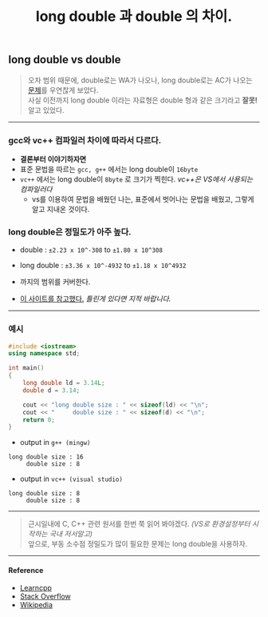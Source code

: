 ﻿---
title: long double 과 double 의 차이.
categories:
- Cpp

tags:
- Cpp
- gcc, vc++
- double
---

## long double vs double 
> 오차 범위 때문에, double로는 WA가 나오나, long double로는 AC가 나오는 [문제](https://www.acmicpc.net/problem/1575)를 우연찮게 보았다.  
> 사실 이전까지 long double 이라는 자료형은 double 형과 같은 크기라고 **잘못!** 알고 있었다.

---

### gcc와 vc++ 컴파일러 차이에 따라서 다르다.

* **결론부터 이야기하자면**
* 표준 문법을 따르는 `gcc, g++` 에서는 long double이 `16byte`
* `vc++` 에서는 long double이 `8byte` 로 크기가 찍힌다. *vc++은 VS에서 사용되는 컴파일러다*
	* vs를 이용하여 문법을 배웠던 나는, 표준에서 벗어나는 문법을 배웠고, 그렇게 알고 지내온 것이다.

### long double은 정밀도가 아주 높다.

* double  : `±2.23 x 10^-308` to `±1.80 x 10^308`
* long double  : `±3.36 x 10^-4932` to `±1.18 x 10^4932`
* 까지의 범위를 커버한다.

* [이 사이트를 참고했다.](https://www.learncpp.com/cpp-tutorial/floating-point-numbers/) *틀린게 있다면 지적 바랍니다.*

---


### 예시

```c++
#include <iostream>
using namespace std;

int main()
{
    long double ld = 3.14L;
    double d = 3.14;

    cout << "long double size : " << sizeof(ld) << "\n";
    cout << "     double size : " << sizeof(d) << "\n";
    return 0;
}

```

* output in `g++ (mingw)`

```console
long double size : 16
     double size : 8
```

* output in `vc++ (visual studio)`

```console
long double size : 8
     double size : 8
```

---

> 근시일내에 C, C++ 관련 원서를 한번 쭉 읽어 봐야겠다. *(VS로 환경설정부터 시작하는 국내 저서말고)*  
앞으로, 부동 소수점 정밀도가 많이 필요한 문제는 long double을 사용하자.

---

#### Reference

* [Learncpp](https://www.learncpp.com/cpp-tutorial/floating-point-numbers/)  
* [Stack Overflow](https://stackoverflow.com/questions/3454576/long-double-vs-double)  
* [Wikipedia](https://en.wikipedia.org/wiki/Long_double)  